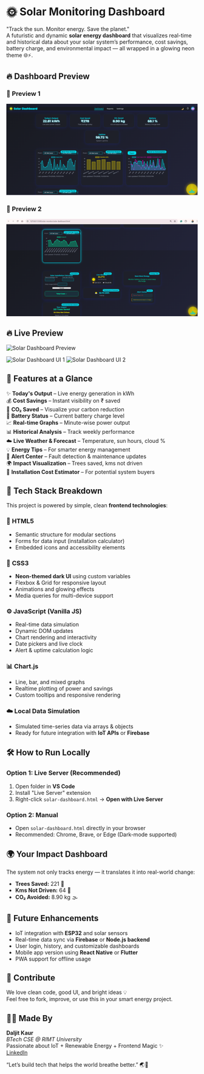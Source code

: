 # 🌞 Solar Monitoring Dashboard

"Track the sun. Monitor energy. Save the planet."
<br> A futuristic and dynamic **solar energy dashboard** that visualizes real-time and historical data about your solar system’s performance, cost savings, battery charge, and environmental impact — all wrapped in a glowing neon theme 🌐⚡.

## 🔥 Dashboard Preview

### 📸 Preview 1
![Dashboard Preview 1](solar-monitor/assets/dashboard-preview1.png)

### 📸 Preview 2
![Dashboard Preview 2](solar-monitor/assets/dashboard-preview2.png)

## 🔥 Live Preview

<img src="assets/dashboard-preview1.png" alt="Solar Dashboard Preview" width="500" />

![Solar Dashboard UI 1](./assets/dashboard-preview1.png)
![Solar Dashboard UI 2](./assets/dashboard-preview2.png)

## 🚀 Features at a Glance

✨ **Today's Output** – Live energy generation in kWh  
💰 **Cost Savings** – Instant visibility on ₹ saved  
🌿 **CO₂ Saved** – Visualize your carbon reduction  
🔋 **Battery Status** – Current battery charge level  
📈 **Real-time Graphs** – Minute-wise power output  
📊 **Historical Analysis** – Track weekly performance  
☁️ **Live Weather & Forecast** – Temperature, sun hours, cloud %  
💡 **Energy Tips** – For smarter energy management  
📢 **Alert Center** – Fault detection & maintenance updates  
🌍 **Impact Visualization** – Trees saved, kms not driven  
🧮 **Installation Cost Estimator** – For potential system buyers  

## 🧠 Tech Stack Breakdown

This project is powered by simple, clean **frontend technologies**:

### 📐 **HTML5**
- Semantic structure for modular sections
- Forms for data input (installation calculator)
- Embedded icons and accessibility elements

### 🎨 **CSS3**
- **Neon-themed dark UI** using custom variables
- Flexbox & Grid for responsive layout
- Animations and glowing effects
- Media queries for multi-device support

### ⚙️ **JavaScript (Vanilla JS)**
- Real-time data simulation
- Dynamic DOM updates
- Chart rendering and interactivity
- Date pickers and live clock
- Alert & uptime calculation logic

### 📊 **Chart.js**
- Line, bar, and mixed graphs
- Realtime plotting of power and savings
- Custom tooltips and responsive rendering

### ☁️ **Local Data Simulation**
- Simulated time-series data via arrays & objects
- Ready for future integration with **IoT APIs** or **Firebase**

## 🛠️ How to Run Locally

### Option 1: Live Server (Recommended)
1. Open folder in **VS Code**
2. Install "Live Server" extension
3. Right-click `solar-dashboard.html` → **Open with Live Server**

### Option 2: Manual
- Open `solar-dashboard.html` directly in your browser  
- Recommended: Chrome, Brave, or Edge (Dark-mode supported)

## 🌍 Your Impact Dashboard

The system not only tracks energy — it translates it into real-world change:
- **Trees Saved:** 221 🌳
- **Kms Not Driven:** 64 🚗
- **CO₂ Avoided:** 8.90 kg 🌫

## 🎯 Future Enhancements

- IoT integration with **ESP32** and solar sensors  
- Real-time data sync via **Firebase** or **Node.js backend**  
- User login, history, and customizable dashboards  
- Mobile app version using **React Native** or **Flutter**  
- PWA support for offline usage  

## 🤝 Contribute

We love clean code, good UI, and bright ideas 💡  
Feel free to fork, improve, or use this in your smart energy project.

## 👩‍💻 Made By

**Daljit Kaur**  
_BTech CSE @ RIMT University_  
Passionate about IoT + Renewable Energy + Frontend Magic ✨  
[LinkedIn](https://www.linkedin.com/in/daljitkaur2004)

“Let’s build tech that helps the world breathe better.” 🌏💚


